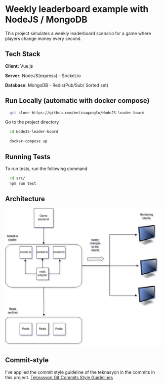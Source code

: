 # Weekly leaderboard example with NodeJS / MongoDB

This project simulates a weekly leaderboard scenario for a game where players change money every second.

## Tech Stack

**Client:** Vue.js

**Server:** NodeJS(express) - Socket.io

**Database:** MongoDB - Redis(Pub/Sub/ Sorted set)


## Run Locally (automatic with docker compose)


```bash
  git clone https://github.com/metinagaoglu/NodeJS-leader-board
```

Go to the project directory

```bash
  cd NodeJS-leader-board
```

```bash
  docker-compose up
```

## Running Tests

To run tests, run the following command

```bash
  cd src/
  npm run test
```

## Architecture


![App Architecture](https://github.com/metinagaoglu/NodeJS-leader-board/blob/main/images/artitechure.png?raw=true)

## Commit-style

I've applied the commit style guideline of the teknasyon in the commits in this project.
[Teknasyon Git Commits Style Guidelines](https://github.com/Teknasyon-Teknoloji/git-commits-style)
